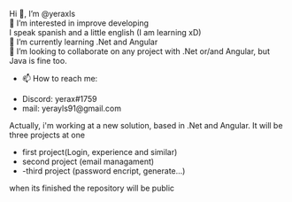 Hi 👋, I’m @yeraxls
<br />
👀 I’m interested in improve developing
<br />
I speak spanish and a little english (I am learning xD)
<br />
🌱 I’m currently learning .Net and Angular
<br />
💞️ I’m looking to collaborate on any project with .Net or/and Angular, but Java is fine too.
<br />
- 📫 How to reach me:
<ul>
  <li>Discord: yerax#1759 </li>
  <li>mail: yerayls91@gmail.com </li>
</ul>
Actually, i'm working at a new solution, based in .Net and Angular.
It will be three projects at one
<ul>
  <li>first project(Login, experience and similar)</li>
  <li>second project (email managament)</li>
  <li>-third project (password encript, generate...)</li>
</ul>
when its finished the repository will be public

